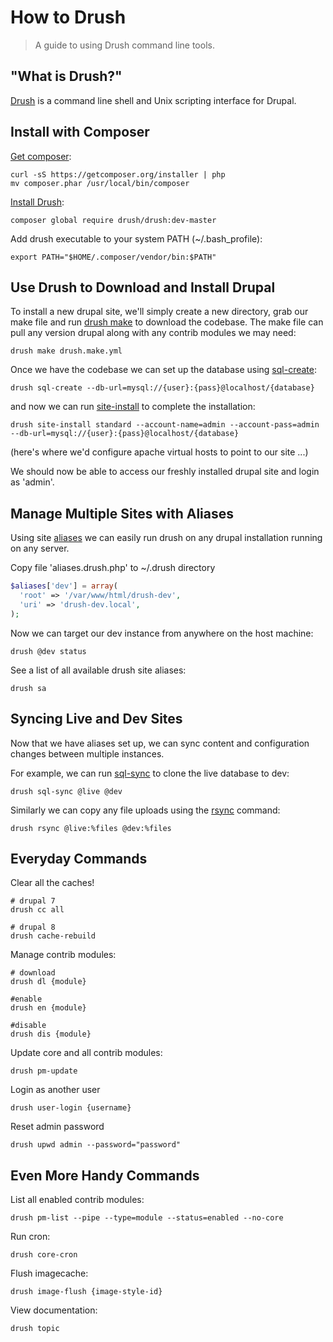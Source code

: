 # How to Drush

> A guide to using Drush command line tools.

## "What is Drush?"

[Drush](http://www.drush.org) is a command line shell and Unix scripting interface for Drupal.

## Install with Composer

[Get composer](https://getcomposer.org/doc/00-intro.md#globally):
```shell
curl -sS https://getcomposer.org/installer | php
mv composer.phar /usr/local/bin/composer
```

[Install Drush](http://docs.drush.org/en/master/install/):
```shell
composer global require drush/drush:dev-master
```

Add drush executable to your system PATH (~/.bash_profile):
```shell
export PATH="$HOME/.composer/vendor/bin:$PATH"
```

## Use Drush to Download and Install Drupal

To install a new drupal site, we'll simply create a new directory, grab our make file and run [drush make](http://www.drush.org/en/master/make/) to download the codebase. The make file can pull any version drupal along with any contrib modules we may need:

```shell
drush make drush.make.yml
```

Once we have the codebase we can set up the database using [sql-create](http://www.drushcommands.com/drush-7x/sql/sql-create):

```shell
drush sql-create --db-url=mysql://{user}:{pass}@localhost/{database}
```

and now we can run [site-install](http://www.drushcommands.com/drush-7x/site-install/site-install) to complete the installation:

```shell
drush site-install standard --account-name=admin --account-pass=admin --db-url=mysql://{user}:{pass}@localhost/{database}
```

(here's where we'd configure apache virtual hosts to point to our site ...)

We should now be able to access our freshly installed drupal site and login as 'admin'.

## Manage Multiple Sites with Aliases

Using site [aliases](http://drush.readthedocs.org/en/master/shellaliases/) we can easily run drush on any drupal installation running on any server.

Copy file 'aliases.drush.php' to ~/.drush directory

```php
$aliases['dev'] = array(
  'root' => '/var/www/html/drush-dev',
  'uri' => 'drush-dev.local',
);
```

Now we can target our dev instance from anywhere on the host machine:

```shell
drush @dev status
```

See a list of all available drush site aliases:

```shell
drush sa
```

## Syncing Live and Dev Sites

Now that we have aliases set up, we can sync content and configuration changes between multiple instances.

For example, we can run [sql-sync](http://www.drushcommands.com/drush-6x/sql/sql-sync) to clone the live database to dev:

```shell
drush sql-sync @live @dev
```

Similarly we can copy any file uploads using the [rsync](http://www.drushcommands.com/drush-7x/core/core-rsync) command:

```shell
drush rsync @live:%files @dev:%files
```

## Everyday Commands

Clear all the caches!

```shell
# drupal 7
drush cc all

# drupal 8
drush cache-rebuild
```

Manage contrib modules:

```shell
# download
drush dl {module}

#enable
drush en {module}

#disable
drush dis {module}
```

Update core and all contrib modules:

```shell
drush pm-update
```

Login as another user

```shell
drush user-login {username}
```

Reset admin password

```shell
drush upwd admin --password="password"
```

## Even More Handy Commands

List all enabled contrib modules:

```shell
drush pm-list --pipe --type=module --status=enabled --no-core
```

Run cron:

```shell
drush core-cron
```

Flush imagecache:

```shell
drush image-flush {image-style-id}
```	

View documentation:

```shell
drush topic
```
